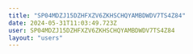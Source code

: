 ```yaml
---
title: "SP04MDZJ15DZHFXZV6ZKHSCHQYAMBDWDV7TS4Z84"
date: 2024-05-31T11:03:49.723Z
user: SP04MDZJ15DZHFXZV6ZKHSCHQYAMBDWDV7TS4Z84
layout: "users"
---
```

    